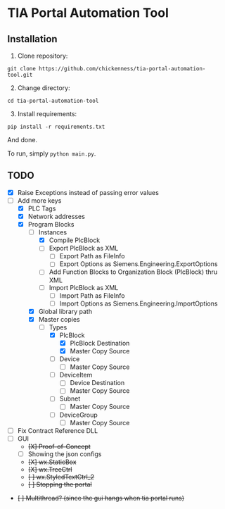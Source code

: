 # TIA Portal Automation Tool

## Installation

1. Clone repository:

```
git clone https://github.com/chickenness/tia-portal-automation-tool.git
```

2. Change directory:

```
cd tia-portal-automation-tool
```

3. Install requirements:

```
pip install -r requirements.txt
```

And done.

To run, simply `python main.py`.

## TODO

- [X] Raise Exceptions instead of passing error values
- [ ] Add more keys
  - [X] PLC Tags
  - [X] Network addresses
  - [X] Program Blocks
    - [ ] Instances
      - [x] Compile PlcBlock
      - [ ] Export PlcBlock as XML
        - [ ] Export Path as FileInfo
        - [ ] Export Options as Siemens.Engineering.ExportOptions
      - [ ] Add Function Blocks to Organization Block (PlcBlock) thru XML
      - [ ] Import PlcBlock as XML
        - [ ] Import Path as FileInfo
        - [ ] Import Options as Siemens.Engineering.ImportOptions
    - [X] Global library path
    - [X] Master copies
      - [ ] Types
        - [X] PlcBlock
          - [X] PlcBlock Destination
          - [X] Master Copy Source
        - [ ] Device
          - [ ] Master Copy Source
        - [ ] DeviceItem
          - [ ] Device Destination
          - [ ] Master Copy Source
        - [ ] Subnet
          - [ ] Master Copy Source
        - [ ] DeviceGroup
          - [ ] Master Copy Source
- [ ] Fix Contract Reference DLL
- [ ] GUI
  - ~~[X] Proof-of-Concept~~
  - [ ] Showing the json configs
  - ~~[X] wx.StaticBox~~
  - ~~[X] wx.TreeCtrl~~
  - ~~[ ] wx.StyledTextCtrl_2~~
  - ~~[ ] Stopping the portal~~
- ~~[ ] Multithread? (since the gui hangs when tia portal runs)~~
